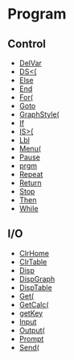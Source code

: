 # Program


## Control

 * <a href="../tokens/DelVar.md">DelVar </a>
 * <a href="../tokens/DS(.md">DS<(</a>
 * <a href="../tokens/Else.md">Else</a>
 * <a href="../tokens/End.md">End</a>
 * <a href="../tokens/For(.md">For(</a>
 * <a href="../tokens/Goto.md">Goto </a>
 * <a href="../tokens/GraphStyle(.md">GraphStyle(</a>
 * <a href="../tokens/If.md">If </a>
 * <a href="../tokens/IS(.md">IS>(</a>
 * <a href="../tokens/Lbl.md">Lbl </a>
 * <a href="../tokens/Menu(.md">Menu(</a>
 * <a href="../tokens/Pause.md">Pause </a>
 * <a href="../tokens/prgm.md">prgm</a>
 * <a href="../tokens/Repeat.md">Repeat </a>
 * <a href="../tokens/Return.md">Return</a>
 * <a href="../tokens/Stop.md">Stop</a>
 * <a href="../tokens/Then.md">Then</a>
 * <a href="../tokens/While.md">While </a>

## I/O

 * <a href="../tokens/ClrHome.md">ClrHome</a>
 * <a href="../tokens/ClrTable.md">ClrTable</a>
 * <a href="../tokens/Disp.md">Disp </a>
 * <a href="../tokens/DispGraph.md">DispGraph</a>
 * <a href="../tokens/DispTable.md">DispTable</a>
 * <a href="../tokens/Get(.md">Get(</a>
 * <a href="../tokens/GetCalc(.md">GetCalc(</a>
 * <a href="../tokens/getKey.md">getKey</a>
 * <a href="../tokens/Input.md">Input </a>
 * <a href="../tokens/Output(.md">Output(</a>
 * <a href="../tokens/Prompt.md">Prompt </a>
 * <a href="../tokens/Send(.md">Send(</a>

